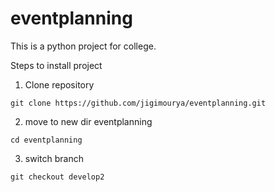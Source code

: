 # eventplanning

This is a python project for college.

Steps to install project

1. Clone repository

```
git clone https://github.com/jigimourya/eventplanning.git
```

2. move to new dir eventplanning

```
cd eventplanning
```

3. switch branch

```
git checkout develop2
```

